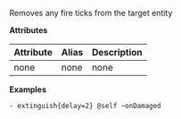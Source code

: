 Removes any fire ticks from the target entity

**Attributes**

| Attribute | Alias | Description |
| --------- | ----- | ----------- |
| none  | none  | none|

**Examples**

```
- extinguish{delay=2} @self ~onDamaged
```